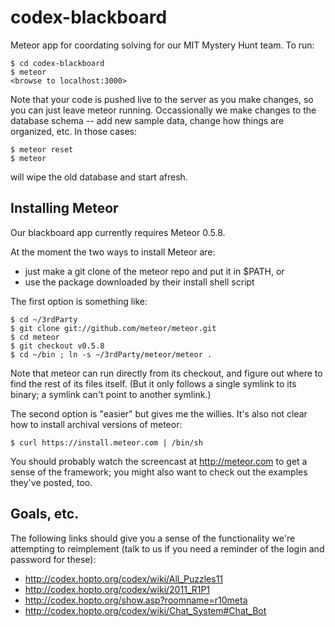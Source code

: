 codex-blackboard
================

Meteor app for coordating solving for our MIT Mystery Hunt team.  To run:

    $ cd codex-blackboard
    $ meteor
    <browse to localhost:3000>

Note that your code is pushed live to the server as you make changes, so
you can just leave meteor running.  Occassionally we make changes to the
database schema -- add new sample data, change how things are organized, etc.
In those cases:

    $ meteor reset
    $ meteor

will wipe the old database and start afresh.

## Installing Meteor

Our blackboard app currently requires Meteor 0.5.8.

At the moment the two ways to install Meteor are:

* just make a git clone of the meteor repo and put it in $PATH, or
* use the package downloaded by their install shell script

The first option is something like:

    $ cd ~/3rdParty
    $ git clone git://github.com/meteor/meteor.git
    $ cd meteor
    $ git checkout v0.5.8
    $ cd ~/bin ; ln -s ~/3rdParty/meteor/meteor .

Note that meteor can run directly from its checkout, and figure out where to
find the rest of its files itself.  (But it only follows a single symlink
to its binary; a symlink can't point to another symlink.)

The second option is "easier" but gives me the willies.  It's also not clear
how to install archival versions of meteor:

    $ curl https://install.meteor.com | /bin/sh

You should probably watch the screencast at http://meteor.com to get a sense
of the framework; you might also want to check out the examples they've
posted, too.

## Goals, etc.

The following links should give you a sense of the functionality we're
attempting to reimplement (talk to us if you need a reminder of the
login and password for these):

* http://codex.hopto.org/codex/wiki/All_Puzzles11
* http://codex.hopto.org/codex/wiki/2011_R1P1
* http://codex.hopto.org/show.asp?roomname=r10meta
* http://codex.hopto.org/codex/wiki/Chat_System#Chat_Bot
